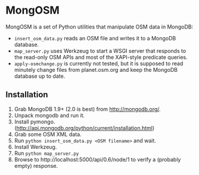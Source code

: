 MongOSM
=======

MongOSM is a set of Python utilities that manipulate OSM data in MongoDB:

- `insert_osm_data.py` reads an OSM file and writes it to a MongoDB database.
- `map_server.py` uses Werkzeug to start a WSGI server that responds to the
  read-only OSM APIs and most of the XAPI-style predicate queries.
- `apply-osmchange.py` is currently not tested, but it is supposed to read
  minutely change files from planet.osm.org and keep the MongoDB database
  up to date.

Installation
------------

1. Grab MongoDB 1.9+ (2.0 is best) from http://mongodb.org/.
2. Unpack mongodb and run it.
3. Install pymongo. (http://api.mongodb.org/python/current/installation.html)
4. Grab some OSM XML data.
5. Run `python insert_osm_data.py <OSM filename>` and wait.
6. Install Werkzeug.
7. Run `python map_server.py`
8. Browse to http://localhost:5000/api/0.6/node/1 to verify a (probably empty)
   response.

